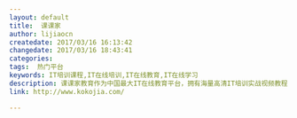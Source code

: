 ```yaml
---
layout: default
title:  课课家
author: lijiaocn
createdate: 2017/03/16 16:13:42
changedate: 2017/03/16 18:43:41
categories:
tags:  热门平台
keywords: IT培训课程,IT在线培训,IT在线教育,IT在线学习
description: 课课家教育作为中国最大IT在线教育平台，拥有海量高清IT培训实战视频教程，涵盖30+个技术领域，拥有编程语言，设计，Web开发，移动开发，游戏开发，数据库，系统/运维，Office，云计算，产品/运营，大数据，嵌入式开发，软件研发，考试认证，企业信息化等各种IT领域实战培训视频，学IT实战培训课程就上课课家教育
link: http://www.kokojia.com/

---
```

